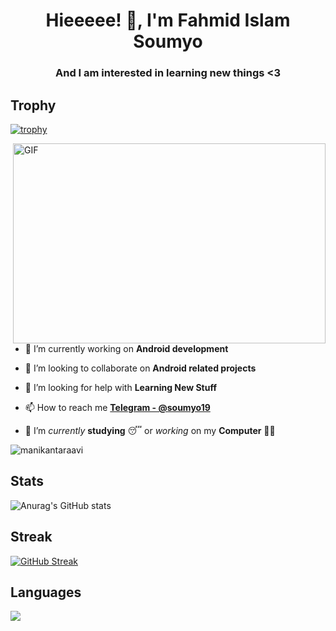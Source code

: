 <h1 align="center">Hieeeee! 👋, I'm Fahmid Islam Soumyo</h1>
<h3 align="center">And I am interested in learning new things <3 </h3>

## Trophy
[![trophy](https://github-profile-trophy.vercel.app/?username=soumyo19&theme=darkhub)](https://github.com/soumyo19/github-profile-trophy)

 <img align="right" alt="GIF" src="https://github.com/soumyo19/soumyo19/blob/main/code.gif?raw=true" width="500" height="320" />
 
- 🔭 I’m currently working on **Android development**

- 👯 I’m looking to collaborate on **Android related projects**

- 🤝 I’m looking for help with **Learning New Stuff**

- 📫 How to reach me **[Telegram - @soumyo19](https://t.me/soumyo19)**
- 👋 I’m *currently* **studying** 😴 or *working* on my **Computer** 👨‍💻


<p align="left"> <img src="https://komarev.com/ghpvc/?username=manikantaraavi&label=Profile%20views&color=0e75b6&style=flat" alt="manikantaraavi" /> </p>

## Stats
![Anurag's GitHub stats](https://github-readme-stats.vercel.app/api?username=soumyo19&show_icons=true&theme=dark)

## Streak
[![GitHub Streak](http://github-readme-streak-stats.herokuapp.com?user=soumyo19&theme=dark)](https://git.io/streak-stats)

## Languages
<a href="#" onclick="return false;">
  <img align="center" src="https://github-readme-stats.vercel.app/api/top-langs/?username=soumyo19&theme=dark&count_private=true&hide=jupyter%20notebook,asp,css&langs_count=5" />
</a>
<a href="#" onclick="return false;">
  <img align="center" src="https://github-readme-stats.vercel.app/api?
                           
                           
